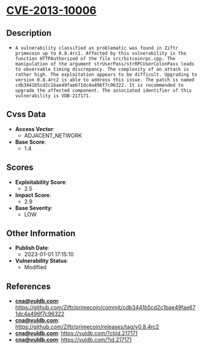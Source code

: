 
# [CVE-2013-10006](https://cve.mitre.org/cgi-bin/cvename.cgi?name=CVE-2013-10006)

## Description

- `A vulnerability classified as problematic was found in Ziftr primecoin up to 0.8.4rc1. Affected by this vulnerability is the function HTTPAuthorized of the file src/bitcoinrpc.cpp. The manipulation of the argument strUserPass/strRPCUserColonPass leads to observable timing discrepancy. The complexity of an attack is rather high. The exploitation appears to be difficult. Upgrading to version 0.8.4rc2 is able to address this issue. The patch is named cdb3441b5cd2c1bae49fae671dc4a496f7c96322. It is recommended to upgrade the affected component. The associated identifier of this vulnerability is VDB-217171.`

## Cvss Data

- **Access Vector**:
  - ADJACENT_NETWORK
- **Base Score**:
  - 1.4

## Scores

- **Exploitability Score**:
  - 2.5
- **Impact Score**:
  - 2.9
- **Base Severity**:
  - LOW

## Other Information

- **Publish Date**:
  - 2023-01-01 17:15:10
- **Vulnerability Status**:
  - Modified

## References

- **cna@vuldb.com**: https://github.com/Ziftr/primecoin/commit/cdb3441b5cd2c1bae49fae671dc4a496f7c96322
- **cna@vuldb.com**: https://github.com/Ziftr/primecoin/releases/tag/v0.8.4rc2
- **cna@vuldb.com**: https://vuldb.com/?ctiid.217171
- **cna@vuldb.com**: https://vuldb.com/?id.217171
